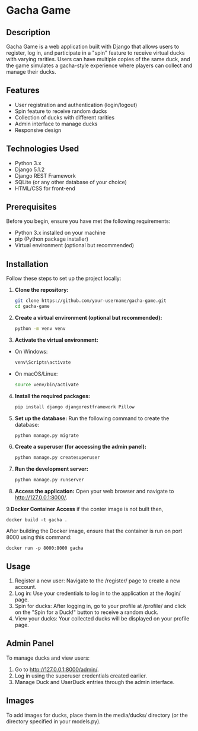# Gacha Game

## Description

Gacha Game is a web application built with Django that allows users to register, log in, and participate in a "spin" feature to receive virtual ducks with varying rarities. Users can have multiple copies of the same duck, and the game simulates a gacha-style experience where players can collect and manage their ducks.

## Features

- User registration and authentication (login/logout)
- Spin feature to receive random ducks
- Collection of ducks with different rarities
- Admin interface to manage ducks
- Responsive design

## Technologies Used

- Python 3.x
- Django 5.1.2
- Django REST Framework
- SQLite (or any other database of your choice)
- HTML/CSS for front-end

## Prerequisites

Before you begin, ensure you have met the following requirements:

- Python 3.x installed on your machine
- pip (Python package installer)
- Virtual environment (optional but recommended)

## Installation

Follow these steps to set up the project locally:

1. **Clone the repository:**

   ```bash
   git clone https://github.com/your-username/gacha-game.git
   cd gacha-game

2. **Create a virtual environment (optional but recommended):**

   ```bash
   python -m venv venv

3. **Activate the virtual environment:**

- On Windows:
   ```bash
   venv\Scripts\activate
   
- On macOS/Linux:
   ```bash
   source venv/bin/activate
   
4. **Install the required packages:**

   ```bash
   pip install django djangorestframework Pillow

5. **Set up the database:**
   Run the following command to create the database:

   ```bash
   python manage.py migrate

6. **Create a superuser (for accessing the admin panel):**

   ```bash
   python manage.py createsuperuser

7. **Run the development server:**

   ```bash
   python manage.py runserver


8. **Access the application:**
Open your web browser and navigate to http://127.0.0.1:8000/.



9.**Docker Container Access**
if the conter image is not built then, 
   
    docker build -t gacha .
    
After building the Docker image, ensure that the container is run on port 8000 using this command:

    docker run -p 8000:8000 gacha

## Usage

1. Register a new user: Navigate to the /register/ page to create a new account.
2. Log in: Use your credentials to log in to the application at the /login/ page.
3. Spin for ducks: After logging in, go to your profile at /profile/ and click on the "Spin for a Duck!" button to receive a random duck.
4. View your ducks: Your collected ducks will be displayed on your profile page.

## Admin Panel

To manage ducks and view users:

1. Go to http://127.0.0.1:8000/admin/.
2. Log in using the superuser credentials created earlier.
3. Manage Duck and UserDuck entries through the admin interface.

## Images

To add images for ducks, place them in the media/ducks/ directory (or the directory specified in your models.py).
